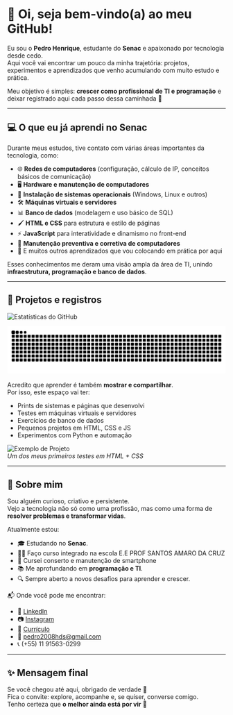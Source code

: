 # 👋 Oi, seja bem-vindo(a) ao meu GitHub!  

Eu sou o **Pedro Henrique**, estudante do **Senac** e apaixonado por tecnologia desde cedo.  
Aqui você vai encontrar um pouco da minha trajetória: projetos, experimentos e aprendizados que venho acumulando com muito estudo e prática.  

Meu objetivo é simples: **crescer como profissional de TI e programação** e deixar registrado aqui cada passo dessa caminhada 🚀  

---

## 💻 O que eu já aprendi no Senac  

Durante meus estudos, tive contato com várias áreas importantes da tecnologia, como:  

- 🌐 **Redes de computadores** (configuração, cálculo de IP, conceitos básicos de comunicação)  
- 🖥️ **Hardware e manutenção de computadores**  
- 💽 **Instalação de sistemas operacionais** (Windows, Linux e outros)  
- 🛠️ **Máquinas virtuais e servidores**  
- 📊 **Banco de dados** (modelagem e uso básico de SQL)  
- 🖌️ **HTML e CSS** para estrutura e estilo de páginas  
- ⚡ **JavaScript** para interatividade e dinamismo no front-end  
- 🔧 **Manutenção preventiva e corretiva de computadores**  
- 🚀 E muitos outros aprendizados que vou colocando em prática por aqui  

Esses conhecimentos me deram uma visão ampla da área de TI, unindo **infraestrutura, programação e banco de dados**.  

---

## 📸 Projetos e registros

![Estatísticas do GitHub](https://github-readme-stats.vercel.app/api?username=phdantass&show_icons=true&theme=radical)

![Snake animation](https://github.com/phdantass/phdantass/blob/output/github-contribution-grid-snake.svg)

Acredito que aprender é também **mostrar e compartilhar**.  
Por isso, este espaço vai ter:  

- Prints de sistemas e páginas que desenvolvi  
- Testes em máquinas virtuais e servidores  
- Exercícios de banco de dados  
- Pequenos projetos em HTML, CSS e JS  
- Experimentos com Python e automação  

![Exemplo de Projeto](./imagens/projeto-exemplo.png)  
*Um dos meus primeiros testes em HTML + CSS*  

---

## 🤝 Sobre mim  

Sou alguém curioso, criativo e persistente.  
Vejo a tecnologia não só como uma profissão, mas como uma forma de **resolver problemas e transformar vidas**.  

Atualmente estou:  
- 🎓 Estudando no **Senac**.
- 👨‍💼 Faço curso integrado na escola E.E PROF SANTOS AMARO DA CRUZ
- 📱 Cursei conserto e manutenção de smartphone
- 📚 Me aprofundando em **programação e TI**.  
- 🔍 Sempre aberto a novos desafios para aprender e crescer.  

📬 Onde você pode me encontrar:  
- 💼 [LinkedIn](www.linkedin.com/in/pedro-henrique-ti-a-mais)
- 📷 [Instagram](https://www.instagram.com/eo_dantasph)
- 📑 [Currículo](./Profile.pdf)
- 📧 pedro2008hds@gmail.com
- 📞 (+55) 11 91563-0299
---

## ✨ Mensagem final    

Se você chegou até aqui, obrigado de verdade 🙏  
Fica o convite: explore, acompanhe e, se quiser, converse comigo.  
Tenho certeza que **o melhor ainda está por vir** 🚀
